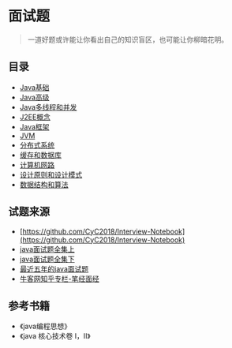 # 面试题

> 一道好题或许能让你看出自己的知识盲区，也可能让你柳暗花明。

## 目录

- [Java基础]()
- [Java高级]()
- [Java多线程和并发]()
- [J2EE概念]()
- [Java框架]()
- [JVM]()
- [分布式系统]()
- [缓存和数据库]()
- [计算机网路]()
- [设计原则和设计模式]()
- [数据结构和算法]()

## 试题来源

- [https://github.com/CyC2018/Interview-Notebook](https://github.com/CyC2018/Interview-Notebook)
- [java面试题全集上](http://blog.csdn.net/jackfrued/article/details/44921941)
- [java面试题全集下](http://blog.csdn.net/jackfrued/article/details/44931161)
- [最近五年的java面试题](http://www.importnew.com/17232.html)
- [牛客网知乎专栏-笔经面经](https://zhuanlan.zhihu.com/b-jing-m-jing)

## 参考书籍

- 《java编程思想》
- 《java 核心技术卷 I，II》
